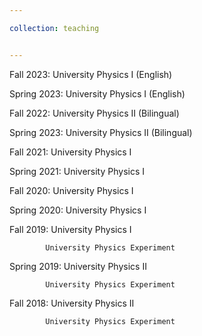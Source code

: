```yaml
---

collection: teaching


---
```


 Fall 2023: University Physics I (English)

 Spring 2023: University Physics I (English)

 Fall 2022: University Physics II (Bilingual)

 Spring 2023: University Physics II (Bilingual)

 Fall 2021: University Physics I

 Spring 2021: University Physics I

 Fall 2020: University Physics I

 Spring 2020: University Physics I

 Fall 2019: University Physics I

            University Physics Experiment

 Spring 2019: University Physics II

            University Physics Experiment

 Fall 2018: University Physics II

            University Physics Experiment
